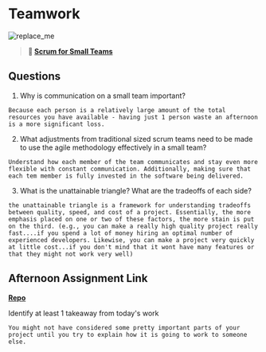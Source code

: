 # Teamwork

![replace_me](https://codeworks.blob.core.windows.net/public/assets/img/illustrations/placeholder.svg)

> **📖 [Scrum for Small Teams](https://codeworksacademy.com/fs-student-guide/resources/wk8-9/02-Scrum-For-Small-Teams)**

## Questions

1. Why is communication on a small team important?
```
Because each person is a relatively large amount of the total resources you have available - having just 1 person waste an afternoon is a more significant loss.
```

2. What adjustments from traditional sized scrum teams need to be made to use the agile methodology effectively in a small team?
```
Understand how each member of the team communicates and stay even more flexible with constant communication. Additionally, making sure that each tem member is fully invested in the software being delivered.
```

3. What is the unattainable triangle? What are the tradeoffs of each side?
```
the unattainable triangle is a framework for understanding tradeoffs between quality, speed, and cost of a project. Essentially, the more emphasis placed on one or two of these factors, the more stain is put on the third. (e.g., you can make a really high quality project really fast....if you spend a lot of money hiring an optimal number of experienced developers. Likewise, you can make a project very quickly at little cost...if you don't mind that it wont have many features or that they might not work very well)
```

## Afternoon Assignment Link

**[Repo](https://github.com/owennwoodward/sandwich-quest)**

Identify at least 1 takeaway from today's work
```
You might not have considered some pretty important parts of your project until you try to explain how it is going to work to someone else.
```
